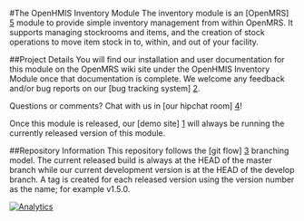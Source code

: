 #The OpenHMIS Inventory Module
The inventory module is an [OpenMRS] [5] module to provide simple inventory management from within OpenMRS. It supports managing stockrooms and items, and the creation of stock operations to move item stock in to, within, and out of your facility.

##Project Details
You will find our installation and user documentation for this module on the OpenMRS wiki site under the OpenHMIS Inventory Module once that documentation is complete.  We welcome any feedback and/or bug reports on our [bug tracking system] [2].  

Questions or comments? Chat with us in  [our hipchat room] [4]!

Once this module is released, our [demo site] [1] will always be running the currently released version of this module.

##Repository Information
This repository follows the [git flow] [3] branching model.  The current released build is always at the HEAD of the master branch while our current development version is at the HEAD of the develop branch.  A tag is created for each released version using the version number as the name; for example v1.5.0.

[0]: https://wiki.openmrs.org/display/docs/OpenHMIS+Modules
[1]: http://openmrs.openhmisafrica.org
[2]: http://youtrack.openhmisafrica.org
[3]: https://github.com/nvie/gitflow
[4]: http://www.hipchat.com/gHNSPJwzw
[5]: http://www.openmrs.org

[![Analytics](https://ga-beacon.appspot.com/UA-46919671-1/openmrs-module-openhmis.inventory/readme)](https://github.com/igrigorik/ga-beacon)
